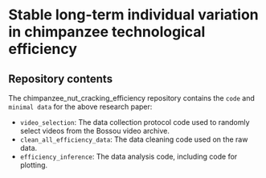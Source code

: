 # Stable long-term individual variation in chimpanzee technological efficiency

## Repository contents

The chimpanzee_nut_cracking_efficiency repository contains the `code` and `minimal data` for the above research paper: 

- `video_selection`: The data collection protocol code used to randomly select videos from the Bossou video archive.
- `clean_all_efficiency_data`: The data cleaning code used on the raw data.
- `efficiency_inference`: The data analysis code, including code for plotting. 
